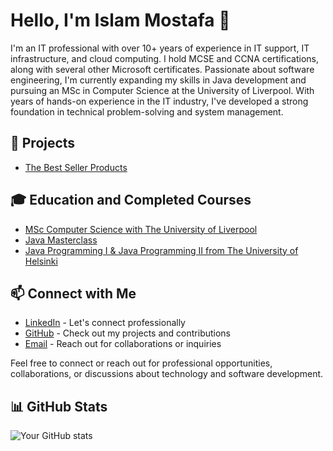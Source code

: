 # Hello, I'm Islam Mostafa 👋

I'm an IT professional with over 10+ years of experience in IT support, IT infrastructure, and cloud computing. I hold MCSE and CCNA certifications, along with several other Microsoft certificates. Passionate about software engineering, I'm currently expanding my skills in Java development and pursuing an MSc in Computer Science at the University of Liverpool.  With years of hands-on experience in the IT industry, I've developed a strong foundation in technical problem-solving and system management.

## 🔭 Projects 
- [The Best Seller Products](https://www.thebestsellerproducts.com/)


## 🎓 Education and Completed Courses
- [MSc Computer Science with The University of Liverpool](https://online.liverpool.ac.uk/programmes/msc-computer-science/)
- [Java Masterclass](https://www.udemy.com/course/java-the-complete-java-developer-course/?couponCode=BFCPSALE24)
- [Java Programming I & Java Programming II from The University of Helsinki](https://java-programming.mooc.fi/)

## 📫 Connect with Me

- [LinkedIn](https://www.linkedin.com/in/islamostafa/) - Let's connect professionally
- [GitHub](https://github.com/islamostafa) - Check out my projects and contributions
- [Email](mailto:islam.maim@gmail.com) - Reach out for collaborations or inquiries


Feel free to connect or reach out for professional opportunities, collaborations, or discussions about technology and software development.



## 📊 GitHub Stats
![Your GitHub stats](https://github-readme-stats.vercel.app/api?username=islamostafa&show_icons=true)

